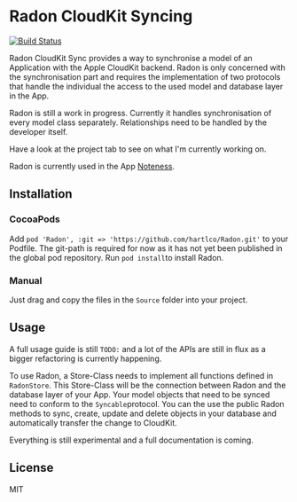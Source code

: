 # Radon CloudKit Syncing

[![Build Status](https://travis-ci.org/hartlco/Radon.svg?branch=master)](https://travis-ci.org/hartlco/Radon)

Radon CloudKit Sync provides a way to synchronise a model of an Application with the Apple CloudKit backend. Radon is only concerned with the synchronisation part and requires the implementation of two protocols that handle the individual the access to the used model and database layer in the App.

Radon is still a work in progress. Currently it handles synchronisation of every model class separately. Relationships need to be handled by the developer itself.

Have a look at the project tab to see on what I'm currently working on.

Radon is currently used in the App [Noteness](https://hartl.co/apps/noteness).

## Installation

### CocoaPods
Add `pod 'Radon', :git => 'https://github.com/hartlco/Radon.git'` to your Podfile. The git-path is required for now as it has not yet been published in the global pod repository.
Run `pod install`to install Radon.

### Manual
Just drag and copy the files in the `Source` folder into your project.

## Usage
A full usage guide is still `TODO:` and a lot of the APIs are still in flux as a bigger refactoring is currently happening.

To use Radon, a Store-Class needs to implement all functions defined in `RadonStore`. This Store-Class will be the connection between Radon and the database layer of your App.
Your model objects that need to be synced need to conform to the `Syncable`protocol.
You can the use the public Radon methods to sync, create, update and delete objects in your database and automatically transfer the change to CloudKit.

Everything is still experimental and a full documentation is coming.

## License
MIT
